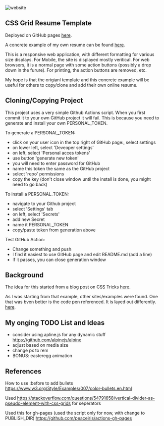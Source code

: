 

![website](https://github.com/alpiepho/css-grid-resume/workflows/website/badge.svg)

## CSS Grid Resume Template


Deployed on GitHub pages [here](https://alpiepho.github.io/css-grid-resume/).

A concrete example of my own resume can be found [here](https://github.com/alpiepho/css-grid-resume-mine).

This is a responsive web application, with different formatting for various
size displays.  For Mobile, the site is displayed mostly veritical.  For
web browsers, it is a normal page with some action buttons (possibly a drop down in the furure).  For printing, the action buttons are removed, etc.

My hope is that the origianl template and this concrete example will be useful for others to copy/clone and add their own online resume.

## Cloning/Copying Project

This project uses a very simple Github Actions script.  When you first commit it to your
own GitHub project it will fail.  This is because you need to generate and install your
own PERSONAL_TOKEN.  

To generate a PERSONAL_TOKEN:
- click on your user icon in the top right of GitHub page:, select settings
- on lower left, select 'Deveoper settings'
- on left, select 'Personal acces tokens'
- use button 'generate new token'
- you will need to enter password for GitHub
- name this token the same as the GitHub project
- select 'repo' permissions
- copy the key (don't close window until the install is done, you might need to go back)

To install a PERSONAL_TOKEN:
- navigate to your Github project
- select 'Settings' tab
- on left, select 'Secrets'
- add new Secret
- name it PERSONAL_TOKEN
- copy/paste token from generation above

Test GitHub Action:
- Change something and push
- I find it easiest to use GitHub page and edit README.md (add a line)
- If it passes, you can close generation window



## Background

The idea for this started from a blog post on CSS Tricks [here](https://css-tricks.com/new-year-new-job-lets-make-a-grid-powered-resume/).

As I was starting from that example, other sites/examples were found.  One that was
bven better is the code pen referenced.  It is layed out differently.
[here](https://codepen.io/alichur/embed/bGNGGNP?height=367&theme-id=1&default-tab=result&user=alichur&slug-hash=bGNGGNP&pen-title=grid%20resume%20%20swapping%20sections&name=cp_embed_2).

## My onging TODO List and Ideas

- consider using apline.js for any dynamic stuff https://github.com/alpinejs/alpine
- adjust based on media size
- change px to rem
- BONUS: easteregg animation


## References

How to use :before to add bullets
https://www.w3.org/Style/Examples/007/color-bullets.en.html

Used https://stackoverflow.com/questions/54791658/vertical-divider-as-pseudo-element-with-css-grids
for seperators

Used this for gh-pages (used the script only for now, with change to PUBLISH_DIR)
https://github.com/peaceiris/actions-gh-pages



